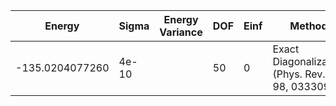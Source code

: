 | Energy          | Sigma | Energy Variance | DOF | Einf | Method                                          | Data Repository |
|-----------------|-------|-----------------|-----|------|-------------------------------------------------|-----------------|
| -135.0204077260 | 4e-10 |                 | 50  | 0    | Exact Diagonalization (Phys. Rev. E 98, 033309) |                 |
